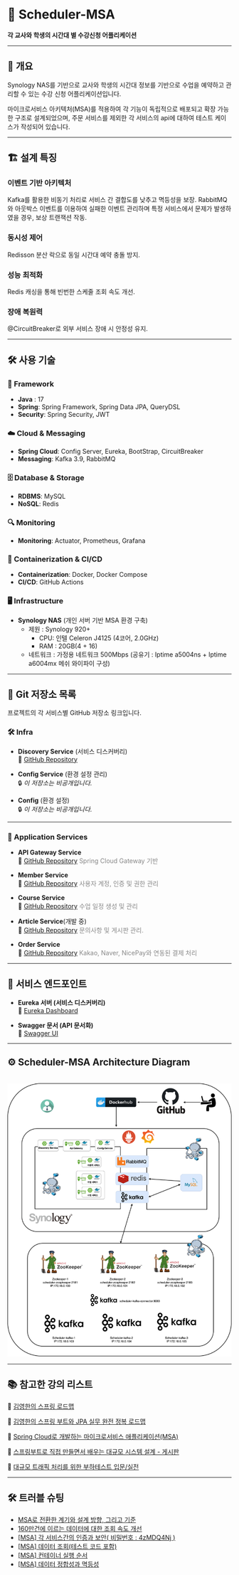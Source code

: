# 📅 Scheduler-MSA

**각 교사와 학생의 시간대 별 수강신청 어플리케이션**

---

## 📌 개요

Synology NAS를 기반으로 교사와 학생의 시간대 정보를 기반으로 수업을 예약하고 관리할 수 있는 수강 신청 어플리케이션입니다. 

마이크로서비스 아키텍처(MSA)를 적용하여 각 기능이 독립적으로 배포되고 확장 가능한 구조로 설계되었으며, 주문 서비스를 제외한 각 서비스의 api에 대하여 테스트 케이스가 작성되어 있습니다.

---
## 🏗️ 설계 특징

### 이벤트 기반 아키텍처 

Kafka를 활용한 비동기 처리로 서비스 간 결합도를 낮추고 멱등성을 보장.
RabbitMQ와 아웃박스 이벤트를 이용하여 실패한 이벤트 관리하며 특정 서비스에서 문제가 발생하였을 경우, 보상 트랜잭션 작동.

### 동시성 제어

Redisson 분산 락으로 동일 시간대 예약 충돌 방지.

### 성능 최적화

Redis 캐싱을 통해 빈번한 스케줄 조회 속도 개선.

### 장애 복원력

@CircuitBreaker로 외부 서비스 장애 시 안정성 유지.

---

## 🛠️ 사용 기술

### 🧱 Framework
- **Java** : 17
- **Spring**: Spring Framework, Spring Data JPA, QueryDSL
- **Security**: Spring Security, JWT

### ☁️ Cloud & Messaging
- **Spring Cloud**: Config Server, Eureka, BootStrap, CircuitBreaker
- **Messaging**: Kafka 3.9, RabbitMQ

### 🗄️ Database & Storage
- **RDBMS**: MySQL
- **NoSQL**: Redis

### 🔍 Monitoring
- **Monitoring**: Actuator, Prometheus, Grafana

### 🐳 Containerization & CI/CD
- **Containerization**: Docker, Docker Compose
- **CI/CD**: GitHub Actions

### 🖥️ Infrastructure
- **Synology NAS** (개인 서버 기반 MSA 환경 구축)
  -  제원 : Synology 920+ 
     - CPU: 인텔 Celeron J4125 (4코어, 2.0GHz)
     - RAM : 20GB(4 + 16)
  - 네트워크 : 가정용 네트워크 500Mbps (공유기 : Iptime a5004ns + Iptime a6004mx 메쉬 와이파이 구성)


---


## 📌 Git 저장소 목록
프로젝트의 각 서비스별 GitHub 저장소 링크입니다.

### 🛠️ Infra

- **Discovery Service** (서비스 디스커버리)  
  🔗 [GitHub Repository](https://github.com/devhong96/scheduler-discovery-service)


- **Config Service** (환경 설정 관리)  
  🔒 *이 저장소는 비공개입니다.*


- **Config** (환경 설정)  
  🔒 *이 저장소는 비공개입니다.*

---


### 🚀 Application Services

- **API Gateway Service**  
  🔗 [GitHub Repository](https://github.com/devhong96/scheduler-apigateway-service)
  <span style="color: #888;">Spring Cloud Gateway 기반</span>


- **Member Service**  
  🔗 [GitHub Repository](https://github.com/devhong96/scheduler-member-service)
  <span style="color: #888;">사용자 계정, 인증 및 권한 관리</span>


- **Course Service**  
  🔗 [GitHub Repository](https://github.com/devhong96/scheduler-course-service)
  <span style="color: #888;">수업 일정 생성 및 관리</span>


- **Article Service**(개발 중)  
  🔗 [GitHub Repository](https://github.com/devhong96/scheduler-article-service)
  <span style="color: #888;">문의사항 및 게시판 관리.</span>


- **Order Service**   
  🔗 [GitHub Repository](https://github.com/devhong96/scheduler-order-service)
  <span style="color: #888;">Kakao, Naver, NicePay와 연동된 결제 처리</span>

---

## 🚀 서비스 엔드포인트
- **Eureka 서버 (서비스 디스커버리)**  
  🔗 [Eureka Dashboard](https://seho0218.synology.me:8762/)


- **Swagger 문서 (API 문서화)**  
  🔗 [Swagger UI](https://seho0218.synology.me:8087/swagger-ui/index.html)

---
## ⚙️ Scheduler-MSA Architecture Diagram
\
![scheduler.png](scheduler.png)

---
## 📚 참고한 강의 리스트

🔗 [김영한의 스프링 로드맵](https://www.inflearn.com/roadmaps/373)

🔗 [김영한의 스프링 부트와 JPA 실무 완전 정복 로드맵](https://www.inflearn.com/roadmaps/149)

🔗 [Spring Cloud로 개발하는 마이크로서비스 애플리케이션(MSA)](https://www.inflearn.com/course/%EC%8A%A4%ED%94%84%EB%A7%81-%ED%81%B4%EB%9D%BC%EC%9A%B0%EB%93%9C-%EB%A7%88%EC%9D%B4%ED%81%AC%EB%A1%9C%EC%84%9C%EB%B9%84%EC%8A%A4)

🔗 [스프링부트로 직접 만들면서 배우는 대규모 시스템 설계 - 게시판](https://www.inflearn.com/course/%EC%8A%A4%ED%94%84%EB%A7%81%EB%B6%80%ED%8A%B8%EB%A1%9C-%EB%8C%80%EA%B7%9C%EB%AA%A8-%EC%8B%9C%EC%8A%A4%ED%85%9C%EC%84%A4%EA%B3%84-%EA%B2%8C%EC%8B%9C%ED%8C%90)

🔗 [대규모 트래픽 처리를 위한 부하테스트 입문/실전](https://www.inflearn.com/course/%EB%8C%80%EA%B7%9C%EB%AA%A8%ED%8A%B8%EB%9E%98%ED%94%BD-%EB%B6%80%ED%95%98%ED%85%8C%EC%8A%A4%ED%8A%B8-%EC%9E%85%EB%AC%B8-%EC%8B%A4%EC%A0%84)


---
## 🛠️ 트러블 슈팅

- [MSA로 전환한 계기와 설계 방향, 그리고 기준](https://dev-hong96.tistory.com/134)
- [160만건에 이르는 데이터에 대한 조회 속도 개선](https://dev-hong96.tistory.com/133)
- [[MSA] 각 서비스간의 인증과 보안( 비밀번호 : 4zMDQ4Nj )](https://dev-hong96.tistory.com/135)
- [[MSA] 데이터 조회(테스트 코드 포함)](https://dev-hong96.tistory.com/136)
- [[MSA] 컨테이너 실행 순서](https://dev-hong96.tistory.com/137)
- [[MSA] 데이터 정합성과 멱등성](https://dev-hong96.tistory.com/138)


